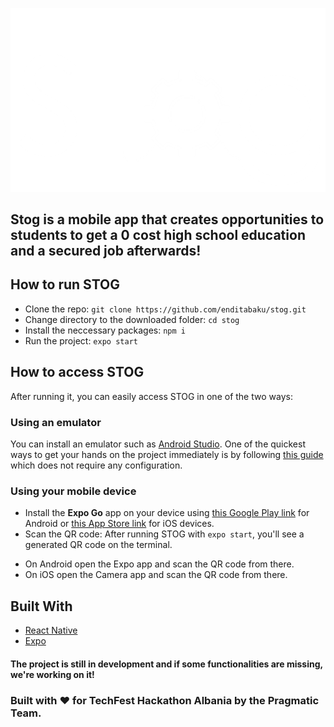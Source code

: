 ![Image](https://github.com/enditabaku/stog/blob/master/assets/Images/stog-.png)

## <b> Stog </b> is a mobile app that creates opportunities to students to get a 0 cost high school education and a secured job afterwards!

## How to run STOG

* Clone the repo: `git clone https://github.com/enditabaku/stog.git`
* Change directory to the downloaded folder: `cd stog`
* Install the neccessary packages: `npm i`
* Run the project: `expo start`

## How to access STOG
After running it, you can easily access STOG in one of the two ways:
### Using an emulator
You can install an emulator such as [Android Studio](https://developer.android.com/studio/). One of the quickest ways to get your hands on the project immediately is by following [this guide](https://stackoverflow.com/a/53358392) which does not require any configuration.

### Using your mobile device
* Install the <b>Expo Go</b> app on your device using [this Google Play link](https://play.google.com/store/apps/details?id=host.exp.exponent&referrer=www) for Android or [this App Store link](https://itunes.apple.com/app/apple-store/id982107779) for iOS devices.
* Scan the QR code:
After running STOG with `expo start`, you'll see a generated QR code on the terminal.
- On Android open the Expo app and scan the QR code from there.
- On iOS open the Camera app and scan the QR code from there.


## Built With

* [React Native](https://reactnative.dsev/)
* [Expo](https://expo.dev/)

<!---
## Project Structure

There are 6 important things you need to know about the project structure:
* App.js file 
* package.json file
* 6 main folders (assets, components, contexts, navigators, screens and utils)  

   App.js file
   
It contains the first steps when the project is opened: checks for the stored credentials (if any) and opens the first screen from the RootStack: Login Screen
    
   Package.json file
    
It contains an object with the main project information, such as project name, project version, scripts to run the project and dependencies (packages installed) for the project
    
   Main Folders
    
    * Assets => Two folders, images and fonts that are used in the project
    * Components => It contains global components for the project, in such case the global styles used
    * Contexts => Contains the Credential Context to store and/or remove credentials when user logs in or out
    * Navigators => The RootStack.js file, lists and groups the navigation stack that is going to be used.
                     In more details, it has two main separations: The Stack Navigator with the Welcome/Login screen and the group of all screens after user logs in (screens that are accessible only if loggedin)         
    * Screens => The screens folder has subfolders named after project screen. Each subfolder has an index.js file which is
                  the main file to render the screen and it may also contain a child folder named components which includes components created only for that screen (not global)              
    * Utils => It has subfiles that are used in the project for utilization and also as helpers globally. The responsiveSize  
               file creates responsive font size and element size that are responsive for different screen resolutions. The globalStyles exports global backdrop shadows. 
 --->
#### The project is still in development and if some functionalities are missing, we're working on it!
### Built with ❤️ for TechFest Hackathon Albania by the Pragmatic Team.
